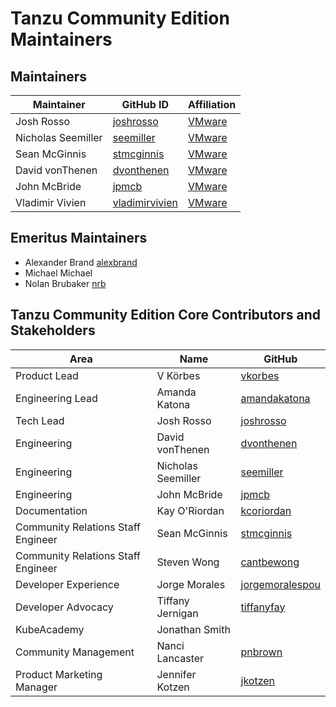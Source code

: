 # Tanzu Community Edition Maintainers

## Maintainers

| Maintainer | GitHub ID | Affiliation |
|------------|-----------|-------------|
| Josh Rosso | [joshrosso](https://github.com/joshrosso) | [VMware](https://www.github.com/vmware/) |
| Nicholas Seemiller | [seemiller](https://github.com/seemiller) | [VMware](https://www.github.com/vmware/) |
| Sean McGinnis | [stmcginnis](https://github.com/stmcginnis) | [VMware](https://www.github.com/vmware/) |
| David vonThenen | [dvonthenen](https://github.com/dvonthenen) | [VMware](https://www.github.com/vmware/) |
| John McBride | [jpmcb](https://github.com/jpmcb) | [VMware](https://www.github.com/vmware/) |
| Vladimir Vivien | [vladimirvivien](https://github.com/vladimirvivien) | [VMware](https://www.github.com/vmware/) |

## Emeritus Maintainers

* Alexander Brand [alexbrand](https://github.com/alexbrand)
* Michael Michael
* Nolan Brubaker [nrb](https://github.com/nrb)

## Tanzu Community Edition Core Contributors and Stakeholders

| Area | Name | GitHub |
|------------|-----------|-------------|
| Product Lead | V Körbes | [vkorbes](https://github.com/vkorbes) |
| Engineering Lead | Amanda Katona | [amandakatona](https://github.com/amandakatona) |
| Tech Lead | Josh Rosso | [joshrosso](https://github.com/joshrosso) |
| Engineering | David vonThenen | [dvonthenen](https://github.com/dvonthenen) |
| Engineering | Nicholas Seemiller | [seemiller](https://github.com/seemiller) |
| Engineering | John McBride | [jpmcb](https://github.com/jpmcb) |
| Documentation | Kay O'Riordan | [kcoriordan](https://github.com/kcoriordan) |
| Community Relations Staff Engineer | Sean McGinnis | [stmcginnis](https://github.com/stmcginnis) |
| Community Relations Staff Engineer | Steven Wong | [cantbewong](https://github.com/cantbewong)|
| Developer Experience | Jorge Morales | [jorgemoralespou](https://github.com/jorgemoralespou) |
| Developer Advocacy | Tiffany Jernigan | [tiffanyfay](https://github.com/tiffanyfay) |
| KubeAcademy | Jonathan Smith |
| Community Management | Nanci Lancaster | [pnbrown](https://github.com/microwavables) |
| Product Marketing Manager | Jennifer Kotzen | [jkotzen](https://github.com/jkotzen) |
